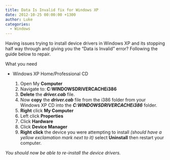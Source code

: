 ```yaml
---
title: Data Is Invalid fix for Windows XP
date: 2012-10-25 00:00:00 +1300
author: Luke
categories:
  - Windows
---
```

Having issues trying to install device drivers in Windows XP and its stopping half way through and giving you the “Data is Invalid” error? Following the guide below to repair.

What you need

* Windows XP Home/Professional CD

  1. Open My **Computer**
  2. Navigate to: **C:WINDOWSDRIVERCACHEi386**
  3. **Delete** the **_driver.cab_** file.
  4. Now **copy** the **_driver.cab_** file from the i386 folder from your Windows XP CD into the **_C:WINDOWSDRIVERCACHEi386_** folder.
  5. **Right** click **My Computer**
  6. Left click **Properties**
  7. Click **Hardware**
  8. Click **Device Manager**
  9. **Right** **click** the device you were attempting to install _(should have a yellow exclamation mark next to it)_ select **Uninstall** then restart your computer.

_You should now be able to re-install the device drivers._
